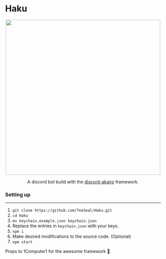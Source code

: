 # Haku
<p align="center"><a href=https://github.com/TeeSeal/Haku><img src="https://a.safe.moe/1oHpd.jpg" height=500/></a></p>
<p align="center">A discord bot build with the <a href=https://github.com/1Computer1/discord-akairo>discord-akairo</a> framework.</p>

### Setting up

---

1. `git clone https://github.com/TeeSeal/Haku.git`
2. `cd Haku`
3. `mv keychain.example.json keychain.json`
4. Replace the entries in `keychain.json` with your keys.
5. `npm i`
6. Make desired modifications to the source code. (Optional)
7. `npm start`

Props to 1Computer1 for the awesome framework 🎉.
